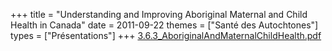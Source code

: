 +++
title = "Understanding and Improving Aboriginal Maternal and Child Health in Canada"
date = 2011-09-22
themes = ["Santé des Autochtones"]
types = ["Présentations"]
+++
[3.6.3\_AboriginalAndMaternalChildHealth.pdf](/files/3.6.3_AboriginalAndMaternalChildHealth.pdf)
